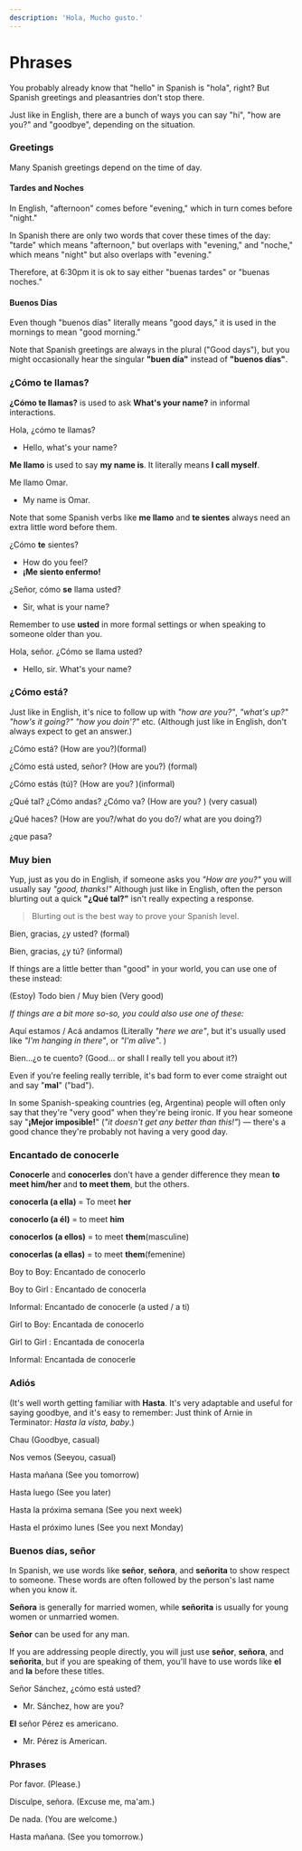 ```yaml
---
description: 'Hola, Mucho gusto.'
---
```


# Phrases

You probably already know that "hello" in Spanish is "hola", right? But Spanish greetings and pleasantries don't stop there.

Just like in English, there are a bunch of ways you can say "hi", "how are you?" and "goodbye", depending on the situation.

### Greetings

Many Spanish greetings depend on the time of day.

#### Tardes and Noches

In English, "afternoon" comes before "evening," which in turn comes before "night."

In Spanish there are only two words that cover these times of the day: "tarde" which means "afternoon," but overlaps with "evening," and "noche," which means "night" but also overlaps with "evening."

Therefore, at 6:30pm it is ok to say either "buenas tardes" or "buenas noches."

#### Buenos Días

Even though "buenos días" literally means "good days," it is used in the mornings to mean "good morning."

Note that Spanish greetings are always in the plural \("Good days"\), but you might occasionally hear the singular **"buen día"** instead of **"buenos días"**.

### **¿Cómo te llamas?**

**¿Cómo te llamas?** is used to ask **What's your name?** in informal interactions.

Hola, ¿cómo te llamas?

* Hello, what's your name?

**Me llamo** is used to say **my name is**. It literally means **I call myself**.

Me llamo Omar.

* My name is Omar.

Note that some Spanish verbs like **me llamo** and **te sientes** always need an extra little word before them.

¿Cómo **te** sientes?

* How do you feel?
* **¡Me siento enfermo!**

¿Señor, cómo **se** llama usted?

* Sir, what is your name?

Remember to use **usted** in more formal settings or when speaking to someone older than you.

Hola, señor. ¿Cómo se llama usted?

* Hello, sir. What's your name?

### ¿Cómo está?

Just like in English, it's nice to follow up with _"how are you?"_, _"what's up?" "how's it going?" "how you doin'?"_ etc. \(Although just like in English, don't always expect to get an answer.\)

¿Cómo está? \(How are you?\)\(formal\)

¿Cómo está usted, señor? \(How are you?\) \(formal\)

¿Cómo estás \(tú\)? \(How are you? \)\(informal\)

¿Qué tal? ¿Cómo andas? ¿Cómo va? \(How are you? \) \(very casual\)

¿Qué haces? \(How are you?/what do you do?/ what are you doing?\)

¿que pasa?

### Muy bien

Yup, just as you do in English, if someone asks you _"How are you?"_ you will usually say _"good, thanks!"_ Although just like in English, often the person blurting out a quick **"¿Qué tal?"** isn't really expecting a response.

> Blurting out is the best way to prove your Spanish level.

Bien, gracias, ¿y usted? \(formal\)

Bien, gracias, ¿y tú? \(informal\)

If things are a little better than "good" in your world, you can use one of these instead:

\(Estoy\) Todo bien / Muy bien \(Very good\)

_If things are a bit more so-so, you could also use one of these:_

Aquí estamos / Acá andamos \(Literally _"here we are"_, but it's usually used like _"I'm hanging in there"_, or _"I'm alive"_. \)

Bien...¿o te cuento? \(Good... or shall I really tell you about it?\)

Even if you're feeling really terrible, it's bad form to ever come straight out and say "**mal**" \("bad"\).

In some Spanish-speaking countries \(eg, Argentina\) people will often only say that they're "very good" when they're being ironic. If you hear someone say "**¡Mejor imposible!**" \(_"it doesn't get any better than this!"_\) — there's a good chance they're probably not having a very good day.

### Encantado de conocerle

**Conocerle** and **conocerles** don't have a gender difference they mean **to meet him/her** and **to meet them**, but the others.

**conocerla \(a ella\)** = To meet **her**

**conocerlo \(a él\)** = to meet **him**

**conocerlos \(a ellos\)** = to meet **them**\(masculine\)

**conocerlas \(a ellas\)** = to meet **them**\(femenine\)

Boy to Boy: Encantado de conocerlo

Boy to Girl : Encantado de conocerla

Informal: Encantado de conocerle \(a usted / a ti\)

Girl to Boy: Encantada de conocerlo

Girl to Girl : Encantada de conocerla

Informal: Encantada de conocerle

### Adiós

\(It's well worth getting familiar with **Hasta**. It's very adaptable and useful for saying goodbye, and it's easy to remember: Just think of Arnie in Terminator: _Hasta la vista, baby_.\)

Chau \(Goodbye, casual\)

Nos vemos \(Seeyou, casual\)

Hasta mañana \(See you tomorrow\)

Hasta luego \(See you later\)

Hasta la próxima semana \(See you next week\)

Hasta el próximo lunes \(See you next Monday\)

### **Buenos días, señor**

In Spanish, we use words like **señor**, **señora**, and **señorita** to show respect to someone. These words are often followed by the person's last name when you know it.

**Señora** is generally for married women, while **señorita** is usually for young women or unmarried women.

**Señor** can be used for any man.

If you are addressing people directly, you will just use **señor**, **señora**, and **señorita**, but if you are speaking of them, you'll have to use words like **el** and **la** before these titles.

Señor Sánchez, ¿cómo está usted?

* Mr. Sánchez, how are you?

**El** señor Pérez es americano.

* Mr. Pérez is American.

### Phrases

Por favor. \(Please.\)

Disculpe, señora. \(Excuse me, ma'am.\)

De nada. \(You are welcome.\)

Hasta mañana. \(See you tomorrow.\)

